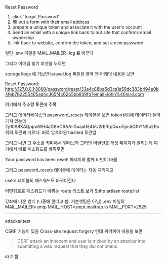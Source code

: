 Reset Password
1. click 'forgot Password'
2. fill out a form with their email address
3. prepare a unique token and associate it with the user's account
4. Send an email with a unique link back to out site that confirms email ownership
5. link back to website, confirm the token, and set a new password

일단 .env 파일을 
MAIL_MAILER=log   로 바꾼다

그리고 이메일 찾기 리셋을 누르면

storage/logs 에 가보면 
laravel.log 파일을 열어 맨 아래의 내용을 보면

Reset Password: http://127.0.0.1:8000/password/reset/33a4c88ba5d3ca1a59dc383b494e0b4feb7b2255405ad4c365f4c62b5bb809fb?email=john%40mail.com

여기에서 주소랑 토큰에 주목

그리고 데이터베이스의 paswword_resets 테이블을 보면
token컬럼에 데이터가 들어가져 있는데 
$2y$10$8XAQppwWH4aG8VC6AAIiGuaaUE4bU2rERtpQuxr5yu5Q1hYNSu2Ru
위의 토큰과 다르다. 바로 암호화된 hashed 토큰임

그리고 나면 그 주소를 카피해서 열어보자
그러면 비밀번호 리셋 페이지가 열리는데 여기에서 바로 패스워드를 바꿔주면

Your password has been reset! 
메세지와 함께 비번이 바뀜

그리고 
password_resets 테이블에 데이터는 자동 지워지고 

users 테이블의 패스워드도 바뀌어진다


어떤경로로 패스워드가 바뀌는 route 리스트 보기
$php artisan route:list


강좌에 나온 방식 (나중에 한다고 함: 기본셋팅은 아님)
.env 파일의
MAIL_MAILER=smtp
MAIL_HOST=smpt.mailtrap.io
MAIL_PORT=2525


_______

attacker.test

CSRF 기능이 있음
Cross-site request forgery 인데 
위키피아 내용을 보면
> CSRF attack an innocent end user is tricked by an attacker into submitting a web request that they did not intend

라고 함

